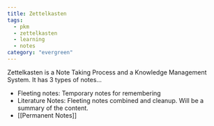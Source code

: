 ```yaml
---
title: Zettelkasten
tags:
  - pkm
  - zettelkasten
  - learning
  - notes
category: "evergreen"
---
```


Zettelkasten is a Note Taking Process and a Knowledge Management System. It has 3 types of notes…

- Fleeting notes: Temporary notes for remembering
- Literature Notes: Fleeting notes combined and cleanup. Will be a summary of the content.
- [[Permanent Notes]]
